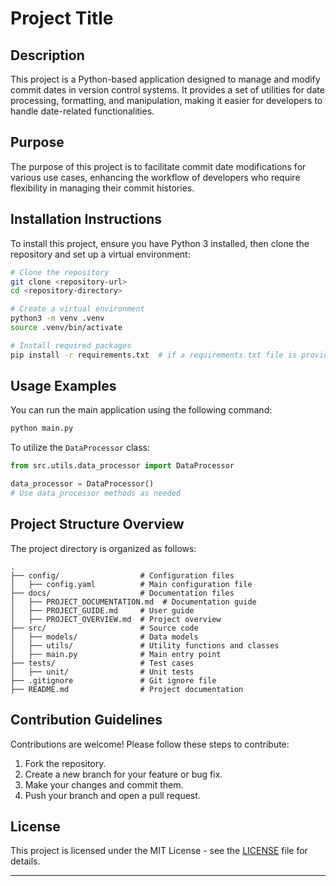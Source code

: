 # Project Title

## Description
This project is a Python-based application designed to manage and modify commit dates in version control systems. It provides a set of utilities for date processing, formatting, and manipulation, making it easier for developers to handle date-related functionalities.

## Purpose
The purpose of this project is to facilitate commit date modifications for various use cases, enhancing the workflow of developers who require flexibility in managing their commit histories.

## Installation Instructions
To install this project, ensure you have Python 3 installed, then clone the repository and set up a virtual environment:

```bash
# Clone the repository
git clone <repository-url>
cd <repository-directory>

# Create a virtual environment
python3 -m venv .venv
source .venv/bin/activate

# Install required packages
pip install -r requirements.txt  # if a requirements.txt file is provided
```

## Usage Examples
You can run the main application using the following command:

```bash
python main.py
```

To utilize the `DataProcessor` class:

```python
from src.utils.data_processor import DataProcessor

data_processor = DataProcessor()
# Use data_processor methods as needed
```

## Project Structure Overview
The project directory is organized as follows:

```
.
├── config/                  # Configuration files
│   ├── config.yaml          # Main configuration file
├── docs/                    # Documentation files
│   ├── PROJECT_DOCUMENTATION.md  # Documentation guide
│   ├── PROJECT_GUIDE.md     # User guide
│   ├── PROJECT_OVERVIEW.md  # Project overview
├── src/                     # Source code
│   ├── models/              # Data models
│   ├── utils/               # Utility functions and classes
│   ├── main.py              # Main entry point
├── tests/                   # Test cases
│   ├── unit/                # Unit tests
├── .gitignore               # Git ignore file
├── README.md                # Project documentation
```  

## Contribution Guidelines
Contributions are welcome! Please follow these steps to contribute:
1. Fork the repository.
2. Create a new branch for your feature or bug fix.
3. Make your changes and commit them.
4. Push your branch and open a pull request.

## License
This project is licensed under the MIT License - see the [LICENSE](LICENSE) file for details.

---